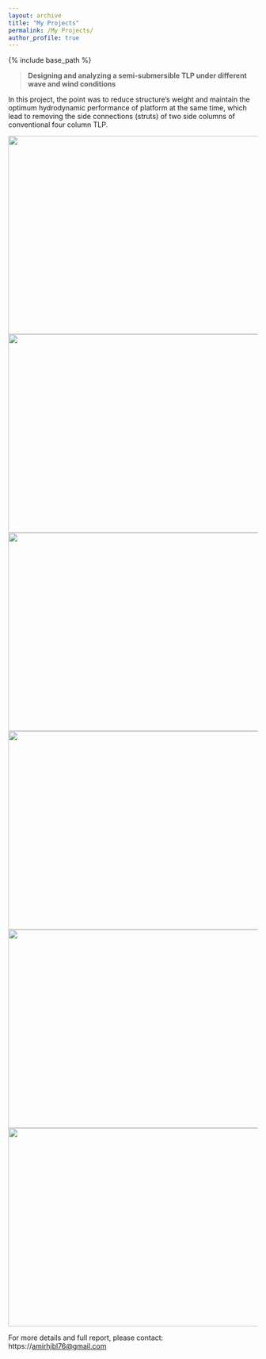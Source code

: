 ```yaml
---
layout: archive
title: "My Projects"
permalink: /My Projects/
author_profile: true
---
```


{% include base_path %}


> **Designing and analyzing a semi-submersible TLP under different wave and wind conditions**

In this project, the point was to reduce structure’s weight and maintain the optimum hydrodynamic performance of platform at the same time, which lead to removing the side connections (struts) of two side columns of conventional four column TLP.

<img src= "https://user-images.githubusercontent.com/89830432/132587094-1104a3cd-b0c7-4c1a-a647-1c630f28b689.PNG" width="600" height="400">

<img src= "https://user-images.githubusercontent.com/89830432/132585898-87cd6ac3-8716-4cef-977c-0cca15f9d3ab.PNG" width="600" height="400">

<img src= "https://user-images.githubusercontent.com/89830432/132586510-37968c57-f912-4f11-a42a-2e86277ea20f.PNG" width="600" height="400">

<img src= "https://user-images.githubusercontent.com/89830432/132586513-995b937e-65c6-4e56-a243-bceb62defcaf.PNG" width="600" height="400">

<img src= "https://user-images.githubusercontent.com/89830432/132586521-0f4b7519-0a9b-4876-b041-845e3fb21f37.PNG" width="600" height="400">

<img src= "https://user-images.githubusercontent.com/89830432/132586524-565ccdb7-1aeb-442f-89ec-86f62be60ad0.PNG" width="600" height="400">

For more details and full report, please contact: https://amirhjbl76@gmail.com



